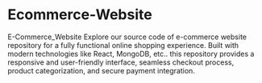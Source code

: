 # Ecommerce-Website

E-Commerce_Website
Explore our source code of e-commerce website repository for a fully functional online shopping experience. Built with modern technologies like React, MongoDB, etc.. this repository provides a responsive and user-friendly interface, seamless checkout process, product categorization, and secure payment integration.
